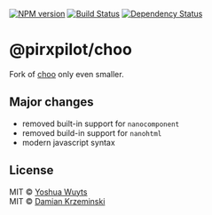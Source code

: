 [![NPM version][npm-image]][npm-url]
[![Build Status][build-image]][build-url]
[![Dependency Status][deps-image]][deps-url]

# @pirxpilot/choo

Fork of [choo] only even smaller.

## Major changes

- removed built-in support for `nanocomponent`
- removed build-in support for `nanohtml`
- modern javascript syntax

## License

MIT © [Yoshua Wuyts](https://twitter.com/yoshuawuyts)  
MIT © [Damian Krzeminski](https://pirxpilot.me)

[choo]: https://npmjs.org/package/choo

[npm-image]: https://img.shields.io/npm/v/@pirxpilot/choo
[npm-url]: https://npmjs.org/package/@pirxpilot/choo

[build-url]: https://github.com/pirxpilot/choo/actions/workflows/check.yaml
[build-image]: https://img.shields.io/github/workflow/status/pirxpilot/choo/check

[deps-image]: https://img.shields.io/librariesio/release/npm/@pirxpilot/choo
[deps-url]: https://libraries.io/npm/@pirxpilot%2Fchoo
